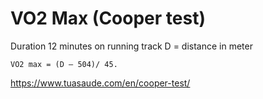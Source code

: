 # VO2 Max (Cooper test)

Duration 12 minutes  on running track
D = distance in meter

```
VO2 max = (D – 504)/ 45.
```

https://www.tuasaude.com/en/cooper-test/